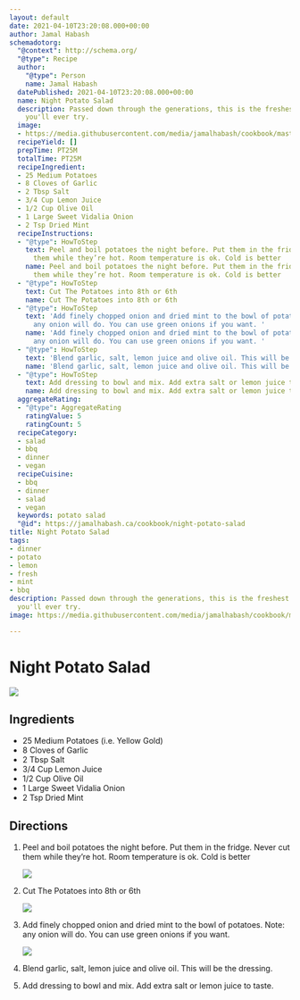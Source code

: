 ```yaml
---
layout: default
date: 2021-04-10T23:20:08.000+00:00
author: Jamal Habash
schemadotorg:
  "@context": http://schema.org/
  "@type": Recipe
  author:
    "@type": Person
    name: Jamal Habash
  datePublished: 2021-04-10T23:20:08.000+00:00
  name: Night Potato Salad
  description: Passed down through the generations, this is the freshest potato salad
    you'll ever try.
  image:
  - https://media.githubusercontent.com/media/jamalhabash/cookbook/master/media/potatosalad.jpg
  recipeYield: []
  prepTime: PT25M
  totalTime: PT25M
  recipeIngredient:
  - 25 Medium Potatoes
  - 8 Cloves of Garlic
  - 2 Tbsp Salt
  - 3/4 Cup Lemon Juice
  - 1/2 Cup Olive Oil
  - 1 Large Sweet Vidalia Onion
  - 2 Tsp Dried Mint
  recipeInstructions:
  - "@type": HowToStep
    text: Peel and boil potatoes the night before. Put them in the fridge. Never cut
      them while they’re hot. Room temperature is ok. Cold is better
    name: Peel and boil potatoes the night before. Put them in the fridge. Never cut
      them while they’re hot. Room temperature is ok. Cold is better
  - "@type": HowToStep
    text: Cut The Potatoes into 8th or 6th
    name: Cut The Potatoes into 8th or 6th
  - "@type": HowToStep
    text: 'Add finely chopped onion and dried mint to the bowl of potatoes. Note:
      any onion will do. You can use green onions if you want. '
    name: 'Add finely chopped onion and dried mint to the bowl of potatoes. Note:
      any onion will do. You can use green onions if you want. '
  - "@type": HowToStep
    text: 'Blend garlic, salt, lemon juice and olive oil. This will be the dressing. '
    name: 'Blend garlic, salt, lemon juice and olive oil. This will be the dressing. '
  - "@type": HowToStep
    text: Add dressing to bowl and mix. Add extra salt or lemon juice to taste.
    name: Add dressing to bowl and mix. Add extra salt or lemon juice to taste.
  aggregateRating:
  - "@type": AggregateRating
    ratingValue: 5
    ratingCount: 5
  recipeCategory:
  - salad
  - bbq
  - dinner
  - vegan
  recipeCuisine:
  - bbq
  - dinner
  - salad
  - vegan
  keywords: potato salad
  "@id": https://jamalhabash.ca/cookbook/night-potato-salad
title: Night Potato Salad
tags:
- dinner
- potato
- lemon
- fresh
- mint
- bbq
description: Passed down through the generations, this is the freshest potato salad
  you'll ever try.
image: https://media.githubusercontent.com/media/jamalhabash/cookbook/master/media/potatosalad.jpg

---
```

# Night Potato Salad

![](https://media.githubusercontent.com/media/jamalhabash/cookbook/master/media/potatosalad.jpg)

## Ingredients

* 25 Medium Potatoes (i.e. Yellow Gold)
* 8 Cloves of Garlic
* 2 Tbsp Salt
* 3/4 Cup Lemon Juice
* 1/2 Cup Olive Oil
* 1 Large Sweet Vidalia Onion
* 2 Tsp Dried Mint

## Directions

1. Peel and boil potatoes the night before. Put them in the fridge. Never cut them while they’re hot. Room temperature is ok. Cold is better

   ![](https://media.githubusercontent.com/media/jamalhabash/cookbook/master/media/boiledpotato.jpg)
2. Cut The Potatoes into 8th or 6th

   ![](https://media.githubusercontent.com/media/jamalhabash/cookbook/master/media/cutpotato.jpg)
3. Add finely chopped onion and dried mint to the bowl of potatoes. Note: any onion will do. You can use green onions if you want.

   ![](https://media.githubusercontent.com/media/jamalhabash/cookbook/master/media/img_05733.jpg)
4. Blend garlic, salt, lemon juice and olive oil. This will be the dressing.
5. Add dressing to bowl and mix. Add extra salt or lemon juice to taste.